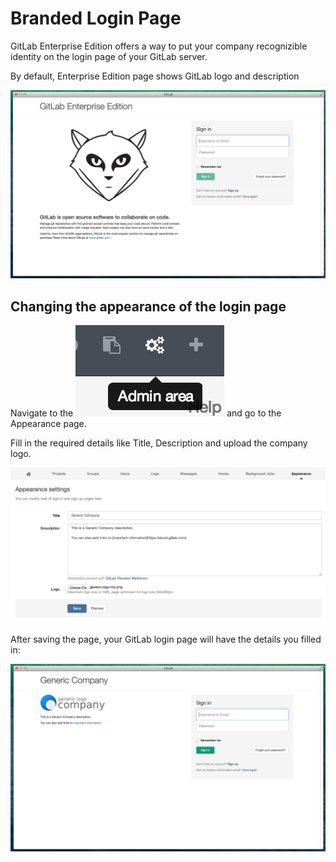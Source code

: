 # Branded Login Page

GitLab Enterprise Edition offers a way to put your company recognizible identity on the login page of your GitLab server.

By default, Enterprise Edition page shows GitLab logo and description

![default_login_page](branded_login_page/default_login_page.png)

## Changing the appearance of the login page

Navigate to the ![admin area](branded_login_page/admin_area.png) and go to the Appearance page.

Fill in the required details like Title, Description and upload the company logo.

![appearance](branded_login_page/appearance.png) 

After saving the page, your GitLab login page will have the details you filled in:

![company_login_page](branded_login_page/company_login_page.png)